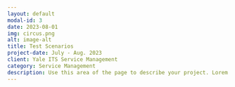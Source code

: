 ```yaml
---
layout: default
modal-id: 3
date: 2023-08-01
img: circus.png
alt: image-alt
title: Test Scenarios
project-date: July - Aug. 2023
client: Yale ITS Service Management
category: Service Management
description: Use this area of the page to describe your project. Lorem ipsum dolor sit amet, consectetur adipisicing elit. Mollitia neque assumenda ipsam nihil, molestias magnam, recusandae quos quis inventore quisquam velit asperiores, vitae? Reprehenderit soluta, eos quod consequuntur itaque. Nam.
---
```

